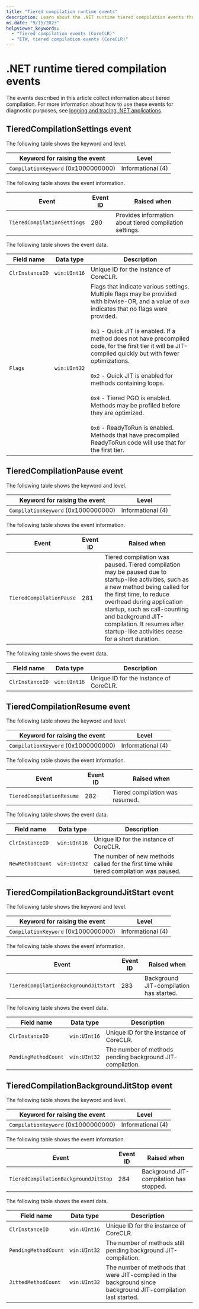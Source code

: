 ```yaml
---
title: "Tiered compilation runtime events"
description: Learn about the .NET runtime tiered compilation events that collect diagnostic information about tiered compilation in .NET Core.
ms.date: "9/15/2023"
helpviewer_keywords:
  - "Tiered compilation events (CoreCLR)"
  - "ETW, tiered compilation events (CoreCLR)"
---
```

# .NET runtime tiered compilation events

The events described in this article collect information about tiered compilation. For more information about how to use these events for diagnostic purposes, see [logging and tracing .NET applications](../../core/diagnostics/logging-tracing.md).

## TieredCompilationSettings event

The following table shows the keyword and level.

|Keyword for raising the event|Level|
|-|-|
|`CompilationKeyword` (0x1000000000)|Informational (4)|

The following table shows the event information.

|Event|Event ID|Raised when|
|-|-|-|
|`TieredCompilationSettings`|280|Provides information about tiered compilation settings.|

The following table shows the event data.

|Field name|Data type|Description|
|-|-|-|
|`ClrInstanceID`|`win:UInt16`|Unique ID for the instance of CoreCLR.|
|`Flags`|`win:UInt32`|Flags that indicate various settings. Multiple flags may be provided with bitwise-OR, and a value of `0x0` indicates that no flags were provided.<br/><br/>`0x1` - Quick JIT is enabled. If a method does not have precompiled code, for the first tier it will be JIT-compiled quickly but with fewer optimizations.<br/><br/>`0x2` - Quick JIT is enabled for methods containing loops.<br/><br/>`0x4` - Tiered PGO is enabled. Methods may be profiled before they are optimized.<br/><br/>`0x8` - ReadyToRun is enabled. Methods that have precompiled ReadyToRun code will use that for the first tier.|

## TieredCompilationPause event

The following table shows the keyword and level.

|Keyword for raising the event|Level|
|-|-|
|`CompilationKeyword` (0x1000000000)|Informational (4)|

The following table shows the event information.

|Event|Event ID|Raised when|
|-|-|-|
|`TieredCompilationPause`|281|Tiered compilation was paused. Tiered compilation may be paused due to startup-like activities, such as a new method being called for the first time, to reduce overhead during application startup, such as call-counting and background JIT-compilation. It resumes after startup-like activities cease for a short duration.|

The following table shows the event data.

|Field name|Data type|Description|
|-|-|-|
|`ClrInstanceID`|`win:UInt16`|Unique ID for the instance of CoreCLR.|

## TieredCompilationResume event

The following table shows the keyword and level.

|Keyword for raising the event|Level|
|-|-|
|`CompilationKeyword` (0x1000000000)|Informational (4)|

The following table shows the event information.

|Event|Event ID|Raised when|
|-|-|-|
|`TieredCompilationResume`|282|Tiered compilation was resumed.|

The following table shows the event data.

|Field name|Data type|Description|
|-|-|-|
|`ClrInstanceID`|`win:UInt16`|Unique ID for the instance of CoreCLR.|
|`NewMethodCount`|`win:UInt32`|The number of new methods called for the first time while tiered compilation was paused.|

## TieredCompilationBackgroundJitStart event

The following table shows the keyword and level.

|Keyword for raising the event|Level|
|-|-|
|`CompilationKeyword` (0x1000000000)|Informational (4)|

The following table shows the event information.

|Event|Event ID|Raised when|
|-|-|-|
|`TieredCompilationBackgroundJitStart`|283|Background JIT-compilation has started.|

The following table shows the event data.

|Field name|Data type|Description|
|-|-|-|
|`ClrInstanceID`|`win:UInt16`|Unique ID for the instance of CoreCLR.|
|`PendingMethodCount`|`win:UInt32`|The number of methods pending background JIT-compilation.|

## TieredCompilationBackgroundJitStop event

The following table shows the keyword and level.

|Keyword for raising the event|Level|
|-|-|
|`CompilationKeyword` (0x1000000000)|Informational (4)|

The following table shows the event information.

|Event|Event ID|Raised when|
|-|-|-|
|`TieredCompilationBackgroundJitStop`|284|Background JIT-compilation has stopped.|

The following table shows the event data.

|Field name|Data type|Description|
|-|-|-|
|`ClrInstanceID`|`win:UInt16`|Unique ID for the instance of CoreCLR.|
|`PendingMethodCount`|`win:UInt32`|The number of methods still pending background JIT-compilation.|
|`JittedMethodCount`|`win:UInt32`|The number of methods that were JIT-compiled in the background since background JIT-compilation last started.|

